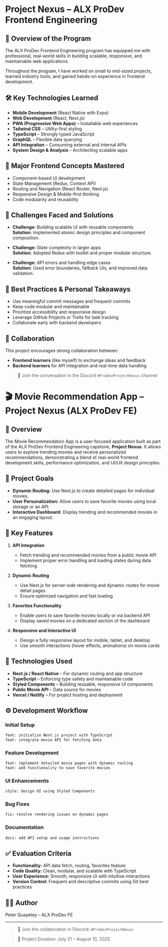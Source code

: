 # Project Nexus – ALX ProDev Frontend Engineering

## 🧠 Overview of the Program

The ALX ProDev Frontend Engineering program has equipped me with professional, real-world skills in building scalable, responsive, and maintainable web applications.

Throughout the program, I have worked on small to mid-sized projects, learned industry tools, and gained hands-on experience in frontend development.

## 🛠️ Key Technologies Learned

- **Mobile Development** (React Native with Expo)
- **Web Development** (React, Next.js)
- **PWA (Progressive Web Apps)** – Installable web experiences
- **Tailwind CSS** – Utility-first styling
- **TypeScript** – Strongly typed JavaScript
- **GraphQL** – Flexible data querying
- **API Integration** – Consuming external and internal APIs
- **System Design & Analysis** – Architecting scalable apps

## 🧩 Major Frontend Concepts Mastered

- Component-based UI development
- State Management (Redux, Context API)
- Routing and Navigation (React Router, Next.js)
- Responsive Design & Mobile-first thinking
- Code modularity and reusability

## 🚧 Challenges Faced and Solutions

- **Challenge:** Building scalable UI with reusable components  
  **Solution:** Implemented atomic design principles and component composition.

- **Challenge:** State complexity in larger apps  
  **Solution:** Adopted Redux with toolkit and proper modular structure.

- **Challenge:** API errors and handling edge cases  
  **Solution:** Used error boundaries, fallback UIs, and improved data validation.

## 🌟 Best Practices & Personal Takeaways

- Use meaningful commit messages and frequent commits
- Keep code modular and maintainable
- Prioritize accessibility and responsive design
- Leverage GitHub Projects or Trello for task tracking
- Collaborate early with backend developers

## 🤝 Collaboration

This project encourages strong collaboration between:

- **Frontend learners** (like myself) to exchange ideas and feedback
- **Backend learners** for API integration and real-time data handling

> 💬 Join the conversation in the Discord `#ProDevProjectNexus` channel



# 🎬 Movie Recommendation App – Project Nexus (ALX ProDev FE)

## 📌 Overview
The Movie Recommendation App is a user-focused application built as part of the ALX ProDev Frontend Engineering capstone, **Project Nexus**. It allows users to explore trending movies and receive personalized recommendations, demonstrating a blend of real-world frontend development skills, performance optimization, and UI/UX design principles.

## 🎯 Project Goals
- **Dynamic Routing:** Use Next.js to create detailed pages for individual movies.
- **User Personalization:** Allow users to save favorite movies using local storage or an API.
- **Interactive Dashboard:** Display trending and recommended movies in an engaging layout.

## 🔑 Key Features
1. **API Integration**
   - Fetch trending and recommended movies from a public movie API
   - Implement proper error handling and loading states during data fetching

2. **Dynamic Routing**
   - Use Next.js for server-side rendering and dynamic routes for movie detail pages
   - Ensure optimized navigation and fast loading

3. **Favorites Functionality**
   - Enable users to save favorite movies locally or via backend API
   - Display saved movies on a dedicated section of the dashboard

4. **Responsive and Interactive UI**
   - Design a fully responsive layout for mobile, tablet, and desktop
   - Use smooth interactions (hover effects, animations) on movie cards

## 🧰 Technologies Used
- **Next.js / React Native** – For dynamic routing and app structure
- **TypeScript** – Enforcing type safety and maintainable code
- **Styled Components** – Building reusable, responsive UI components
- **Public Movie API** – Data source for movies
- **Vercel / Netlify** – For project hosting and deployment

## ⚙️ Development Workflow

### Initial Setup
```bash
feat: initialize Next.js project with TypeScript  
feat: integrate movie API for fetching data  
```

### Feature Development
```bash
feat: implement detailed movie pages with dynamic routing  
feat: add functionality to save favorite movies  
```

### UI Enhancements
```bash
style: design UI using Styled Components  
```

### Bug Fixes
```bash
fix: resolve rendering issues on dynamic pages  
```

### Documentation
```bash
docs: add API setup and usage instructions  
```

## ✅ Evaluation Criteria
- **Functionality:** API data fetch, routing, favorites feature
- **Code Quality:** Clean, modular, and scalable with TypeScript
- **User Experience:** Smooth, responsive UI with intuitive interactions
- **Version Control:** Frequent and descriptive commits using Git best practices

## 🧑‍💻 Author
Peter Quayetey – ALX ProDev FE

---

> 💬 Join the collaboration in Discord: `#ProDevProjectNexus`

> 🚀 Project Duration: July 21 – August 10, 2025